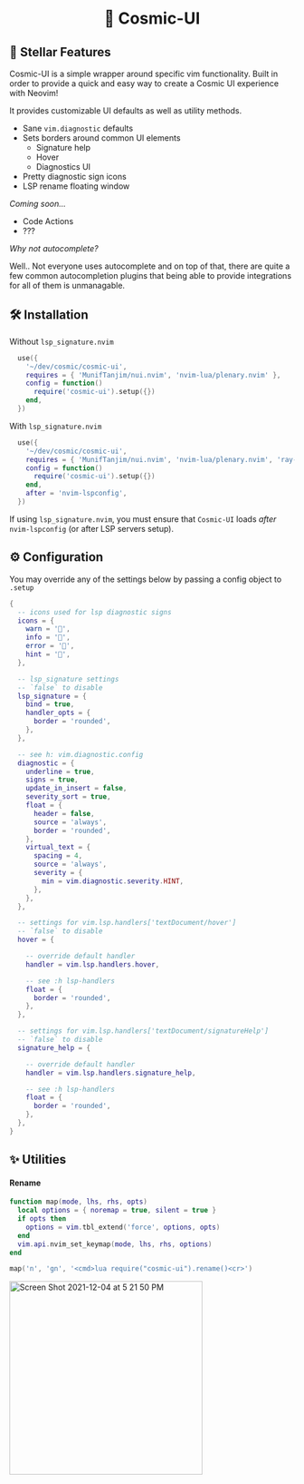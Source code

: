 <h1 align="center">💫 Cosmic-UI</h1>

## 🚀 Stellar Features

Cosmic-UI is a simple wrapper around specific vim functionality. Built in order to provide a quick and easy way to create a Cosmic UI experience with Neovim!

It provides customizable UI defaults as well as utility methods.

- Sane `vim.diagnostic` defaults
- Sets borders around common UI elements
  - Signature help
  - Hover
  - Diagnostics UI
- Pretty diagnostic sign icons
- LSP rename floating window

_Coming soon..._

- Code Actions
- ???

_Why not autocomplete?_

Well.. Not everyone uses autocomplete and on top of that,
there are quite a few common autocompletion plugins that being able to
provide integrations for all of them is unmanagable.

## 🛠 Installation

Without `lsp_signature.nvim`

```lua
  use({
    '~/dev/cosmic/cosmic-ui',
    requires = { 'MunifTanjim/nui.nvim', 'nvim-lua/plenary.nvim' },
    config = function()
      require('cosmic-ui').setup({})
    end,
  })
```

With `lsp_signature.nvim`

```lua
  use({
    '~/dev/cosmic/cosmic-ui',
    requires = { 'MunifTanjim/nui.nvim', 'nvim-lua/plenary.nvim', 'ray-x/lsp_signature.nvim' },
    config = function()
      require('cosmic-ui').setup({})
    end,
    after = 'nvim-lspconfig',
  })
```

If using `lsp_signature.nvim`, you must ensure that `Cosmic-UI` loads _after_ `nvim-lspconfig` (or after LSP servers setup).

<!-- This is because `Cosmic-UI` will initialize `lsp_signature.nvim`, which must be set up after LSP server in order to properly hook into the correct LSP handler. -->

## ⚙️ Configuration

You may override any of the settings below by passing a config object to `.setup`

```lua
{
  -- icons used for lsp diagnostic signs
  icons = {
    warn = '',
    info = '',
    error = '',
    hint = '',
  },

  -- lsp_signature settings
  -- `false` to disable
  lsp_signature = {
    bind = true,
    handler_opts = {
      border = 'rounded',
    },
  },

  -- see h: vim.diagnostic.config
  diagnostic = {
    underline = true,
    signs = true,
    update_in_insert = false,
    severity_sort = true,
    float = {
      header = false,
      source = 'always',
      border = 'rounded',
    },
    virtual_text = {
      spacing = 4,
      source = 'always',
      severity = {
        min = vim.diagnostic.severity.HINT,
      },
    },
  },

  -- settings for vim.lsp.handlers['textDocument/hover']
  -- `false` to disable
  hover = {

    -- override default handler
    handler = vim.lsp.handlers.hover,

    -- see :h lsp-handlers
    float = {
      border = 'rounded',
    },
  },

  -- settings for vim.lsp.handlers['textDocument/signatureHelp']
  -- `false` to disable
  signature_help = {

    -- override default handler
    handler = vim.lsp.handlers.signature_help,

    -- see :h lsp-handlers
    float = {
      border = 'rounded',
    },
  },
}
```

## ✨ Utilities

#### Rename

```lua
function map(mode, lhs, rhs, opts)
  local options = { noremap = true, silent = true }
  if opts then
    options = vim.tbl_extend('force', options, opts)
  end
  vim.api.nvim_set_keymap(mode, lhs, rhs, options)
end

map('n', 'gn', '<cmd>lua require("cosmic-ui").rename()<cr>')
```

<img width="341" alt="Screen Shot 2021-12-04 at 5 21 50 PM" src="https://user-images.githubusercontent.com/3721204/144729678-ab054d0b-98bb-45c7-9d2a-e380cc5cc1bd.png">

